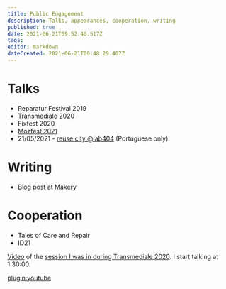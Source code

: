```yaml
---
title: Public Engagement
description: Talks, appearances, cooperation, writing
published: true
date: 2021-06-21T09:52:40.517Z
tags: 
editor: markdown
dateCreated: 2021-06-21T09:48:29.407Z
---
```


# Talks

 - Reparatur Festival 2019
 - Transmediale 2020
 - Fixfest 2020
 - [Mozfest 2021](https://is.efeefe.me/opendott/mozfest-2021)
 - 21/05/2021 - [reuse.city @lab404](https://is.efeefe.me/opendott/reuse-404) (Portuguese only).
 
 # Writing
 
 - Blog post at Makery
 
 # Cooperation
 
  - Tales of Care and Repair
  - ID21


  [Video](https://youtu.be/9mvGHa0J6MQ?t=5445) of the [session I was in during Transmediale 2020](https://2020.transmediale.de/content/exchange-1-the-wheres-and-whens-of-networks). I start talking at 1:30:00.

[plugin:youtube](https://www.youtube.com/watch?v=9mvGHa0J6MQ)
